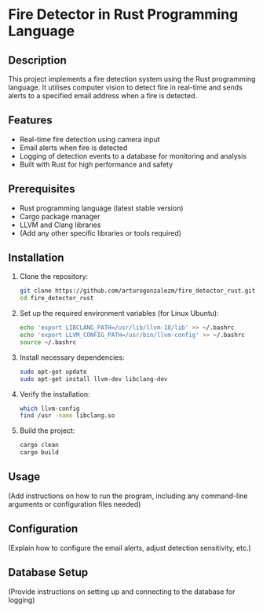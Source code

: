 # Fire Detector in Rust Programming Language

## Description

This project implements a fire detection system using the Rust programming language. 
It utilises computer vision to detect fire in real-time and sends alerts to a specified email address when a fire is detected.

## Features

- Real-time fire detection using camera input
- Email alerts when fire is detected
- Logging of detection events to a database for monitoring and analysis
- Built with Rust for high performance and safety

## Prerequisites

- Rust programming language (latest stable version)
- Cargo package manager
- LLVM and Clang libraries
- (Add any other specific libraries or tools required)

## Installation

1. Clone the repository:
   ```bash
   git clone https://github.com/arturogonzalezm/fire_detector_rust.git
   cd fire_detector_rust
   ```

2. Set up the required environment variables (for Linux Ubuntu):
   ```bash
   echo 'export LIBCLANG_PATH=/usr/lib/llvm-18/lib' >> ~/.bashrc
   echo 'export LLVM_CONFIG_PATH=/usr/bin/llvm-config' >> ~/.bashrc
   source ~/.bashrc
   ```

3. Install necessary dependencies:
   ```bash
   sudo apt-get update
   sudo apt-get install llvm-dev libclang-dev
   ```

4. Verify the installation:
   ```bash
   which llvm-config
   find /usr -name libclang.so
   ```

5. Build the project:
   ```bash
   cargo clean
   cargo build
   ```

## Usage

(Add instructions on how to run the program, including any command-line arguments or configuration files needed)

## Configuration

(Explain how to configure the email alerts, adjust detection sensitivity, etc.)

## Database Setup

(Provide instructions on setting up and connecting to the database for logging)

